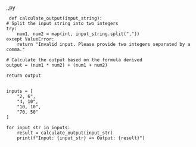 ,,py

     def calculate_output(input_string):
    # Split the input string into two integers
    try:
        num1, num2 = map(int, input_string.split(","))
    except ValueError:
        return "Invalid input. Please provide two integers separated by a comma."
    
    # Calculate the output based on the formula derived
    output = (num1 * num2) + (num1 + num2)
    
    return output

   
    inputs = [
        "2, 6",
        "4, 10",
        "10, 10",
        "70, 50"
    ]
    
    for input_str in inputs:
        result = calculate_output(input_str)
        print(f"Input: {input_str} => Output: {result}")
